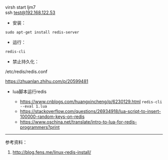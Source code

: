 virsh start ljm7   
ssh test@192.168.122.53


- 安装： 

`sudo apt-get install redis-server`
  
  
- 运行：

`redis-cli`


- 禁止持久化： 

/etc/redis/redis.conf 

https://zhuanlan.zhihu.com/p/20599481


- lua脚本运行redis

  - https://www.cnblogs.com/huangxincheng/p/6230129.html
  `redis-cli --eval 1.lua`
  - https://stackoverflow.com/questions/26934918/lua-script-to-insert-100000-random-keys-on-redis
  - https://www.oschina.net/translate/intro-to-lua-for-redis-programmers?print

---
参考资料：

1. http://blog.fens.me/linux-redis-install/
